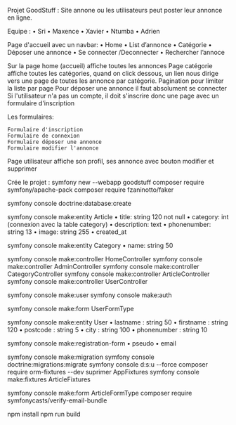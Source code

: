 Projet GoodStuff : Site annone ou les utilisateurs peut poster leur annonce en ligne.

Equipe : • Sri • Maxence • Xavier • Ntumba • Adrien

Page d'accueil avec un navbar: • Home • List d’annonce • Catégorie • Déposer une annonce • Se connecter /Deconnecter • Rechercher l’annoce

Sur la page home (accueil) affiche toutes les annonces Page catégorie affiche toutes les catégories, quand on click dessous, un lien nous dirige vers une page de toutes les annonce par catégorie. Pagination pour limiter la liste par page Pour déposer une annonce il faut absolument se connecter Si l'utilisateur n'a pas un compte, il doit s'inscrire donc une page avec un formulaire d'inscription

Les formulaires:

    Formulaire d'inscription
    Formulaire de connexion
    Formulaire déposer une annonce
    Formulaire modifier l'annonce

Page utilisateur affiche son profil, ses annonce avec bouton modifier et supprimer

Crée le projet : symfony new --webapp goodstuff composer require symfony/apache-pack composer require fzaninotto/faker

symfony console doctrine:database:create

symfony console make:entity Article • title: string 120 not null • category: int (connexion avec la table category) • description: text • phonenumber: string 13 • image: string 255 • created_at

symfony console make:entity Category • name: string 50

symfony console make:controller HomeController symfony console make:controller AdminController symfony console make:controller CategoryController symfony console make:controller ArticleController symfony console make:controller UserController

symfony console make:user symfony console make:auth

symfony console make:form UserFormType

symfony console make:entity User • lastname : string 50 • firstname : string 120 • postcode : string 5 • city : string 100 • phonenumber : string 10

symfony console make:registration-form • pseudo • email

symfony console make:migration symfony console doctrine:migrations:migrate symfony console d:s:u --force composer require orm-fixtures --dev suprimer AppFixtures symfony console make:fixtures ArticleFixtures

symfony console make:form ArticleFormType composer require symfonycasts/verify-email-bundle

npm install npm run build
